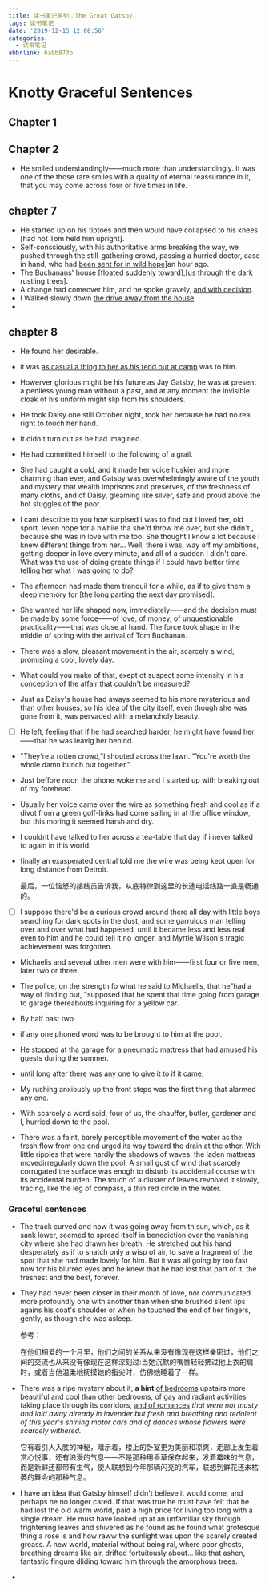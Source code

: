 ```yaml
---
title: 读书笔记系列：The Great Gatsby
tags: 读书笔记
date: '2019-12-15 12:08:56'
categories:
  - 读书笔记
abbrlink: 6a9b873b
---
```



# Knotty Graceful Sentences
## Chapter 1
## Chapter 2
* He smiled understandingly——much more than understandingly. It was one of the those rare smiles with a quality of eternal reassurance in it,
that you may come across four or five times in life.

## chapter 7 

* He started up on his tiptoes and then would have collapsed to his knees [had not Tom held him upright].
* Self-consciously, with his authoritative arms breaking the way, we pushed through the still-gathering crowd, passing a hurried doctor, case in hand, who had <u>been sent for in wild hope]</u>an hour ago.
* The Buchanans' house [floated suddenly toward],[us through the dark rustling trees].
* A change had comeover him, and he spoke gravely, <u>and with decision</u>.
* I Walked slowly down <u>the drive away from the house</u>.
* ​    

## chapter 8

- He found her desirable.

- it was <u>as casual a thing to her as his tend out at camp</u> was to him.

- Howerver glorious might be his future as Jay Gatsby, he was at present a peniless young man without a past, and at any moment the invisible cloak of his uniform might slip from his shoulders.

- He took Daisy one still October night, took her because he had no real right to touch her hand.

- It didn't turn out as he had imagined.

- He had committed himself to the following of a grail.

- She had caught a cold, and it made her voice huskier and more charming than ever, and Gatsby was overwhelmingly aware of the youth and mystery that wealth imprisons and preserves, of the freshness of many cloths, and of Daisy, gleaming like silver, safe and proud above the hot stuggles of the poor.

- I cant describe to you how surpised i was to find out i loved her, old sport. Ieven hope for a nwhile tha she'd throw me over, but she  didn't , because she was in love with me too. She thought I know a lot because i knew different things from her... Well, there i was, way off my ambitions, getting deeper in love every minute, and all of a sudden I didn't care. What was the use of doing greate things if I could have better time telling her what I was going to do?

- The afternoon had made them tranquil for a while, as if to give them a deep memory for [the long parting the next day promised].

- She wanted her life shaped now, immediately——and the decision must be made by some force——of love, of money, of unquestionable practicality——that was close at hand. The force took shape in the middle of spring with the arrival of Tom Buchanan.

- There was a slow, pleasant movement in the air, scarcely a wind, promising a cool, lovely day.

- What could you make of that, exept ot suspect some intensity in his conception of the affair that couldn't be measured?

- Just as Daisy's house had aways seemed to his more mysterious and than other houses, so his idea of the city itself, even though she was gone from it, was pervaded with a melancholy beauty.

- [ ] He left, feeling that if he had searched harder, he might have found her——that he was leavig her behind.

- "They're a rotten crowd,"I shouted across the lawn. "You're worth the whole damn bunch put together."

- Just beffore noon the phone woke me and I started up with breaking out of my forehead.

- Usually her voice came over the wire as something fresh and cool  as if a divot from a green golf-links had come sailing in at the office window, but this moring it seemed harsh and dry.

- I couldnt have talked to her across a tea-table that day if i never talked to again in this world.

- finally an exasperated central told me the wire was being kept open for long distance from Detroit.

  最后，一位恼怒的接线员告诉我，从底特律到这里的长途电话线路一直是畅通的。

- [ ] I suppose there'd be a curious crowd around there all day with little boys searching for dark spots in the dust, and some garrulous man telling over and over what had happened, until it became less and less real even to him and he could tell it no longer, and Myrtle Wilson's tragic achievement was forgotten.

- Michaelis and several other men were with him——first four or five men, later two or three.

- The police, on the strength fo what he said to Michaelis, that he"had a way of finding out, "supposed that he spent that time going from garage to garage thereabouts inquiring for a yellow car.

- By half past two

- if any one phoned word was to be brought to him at the pool.

- He stopped at tha garage for a pneumatic mattress that had amused his guests during the summer.

- until long after there was any one to give it to if it came.

- My rushing anxiously up the front steps was the first thing that alarmed any one.

- With scarcely a word said, four of us, the chauffer, butler, gardener and I, hurried down to the pool.

- There was a faint, barely perceptible movement of the water as the fresh flow from one end urged its way toward the drain at the other. With little ripples that were hardly the shadows of waves, the laden mattress movedirregularly down the pool. A small gust of wind that scarcely corrugated the surface was enogh to disturb its accidental course with its accidental burden. The touch of a cluster of leaves revolved it slowly, tracing, like the leg of compass, a thin red circle in the water.

### Graceful sentences

- The track curved and now it was going away from th sun, which, as it sank lower, seemed to spread itself in benediction over the vanishing city where she had drawn her breath. He stretched out his hand desperately as if to snatch only a wisp of air, to save a fragment of the spot that she had made lovely for him. But it was all going by too fast now for his blurred eyes and he knew that he had lost that part of it, the freshest and the best, forever.

- They had never been closer in their month of love, nor communicated more profoundly one with another than when she brushed silent lips agains his coat's shoulder or when he touched the end of her fingers, gently, as though she was asleep.

  参考：

  在他们相爱的一个月里，他们之间的关系从来没有像现在这样亲密过，他们之间的交流也从来没有像现在这样深刻过:当她沉默的嘴唇轻轻拂过他上衣的肩时，或者当他温柔地抚摸她的指尖时，仿佛她睡着了一样。

- There was a ripe mystery about it, **a hint** <u>of bedrooms</u> upstairs more beautiful and cool than other bedrooms, <u>of gay and radiant activities</u> taking place through its corridors, <u>and of romances</u> *that were not musty and laid away already in lavender but fresh and breathing and redolent of this year's shining motor cars and of dances whose flowers were scarcely withered.*

  它有着引人入胜的神秘，暗示着，楼上的卧室更为美丽和凉爽，走廊上发生着赏心悦事，还有浪漫的气息——不是那种用香草保存起来，发着霉味的气息，而是新鲜还都带有生气，使人联想到今年那辆闪亮的汽车，联想到鲜花还未枯萎的舞会的那种气息。

- I have an idea that Gatsby himself didn't believe it would come, and perhaps he no longer cared. If that was true he must have felt that he had lost the old warm world, paid a high price for living too long with a single dream. He must have looked up at an unfamiliar sky through frightening leaves and shivered as he found as he found what grotesque thing a rose is and how raww the sunlight was upon the scarely created greass. A new world, material without being ral, where poor ghosts, breathing dreams like air, drifted fortuitously about... like that ashen, fantastic fingure dliding toward him through the amorphous trees.

- 